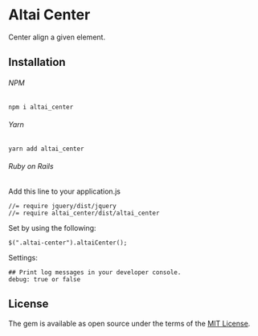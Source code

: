 # Altai Center
Center align a given element.

## Installation

###### NPM
```
npm i altai_center
```

###### Yarn
```
yarn add altai_center
```

###### Ruby on Rails
Add this line to your application.js
```
//= require jquery/dist/jquery
//= require altai_center/dist/altai_center
```

Set by using the following:
```
$(".altai-center").altaiCenter();
```

Settings:
```
## Print log messages in your developer console.
debug: true or false
```

## License
The gem is available as open source under the terms of the [MIT License](http://opensource.org/licenses/MIT).

